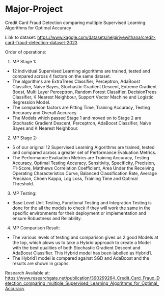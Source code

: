 # Major-Project
Credit Card Fraud Detection comparing multiple Supervised Learning Algorithms for Optimal Accuracy

Link to dataset: https://www.kaggle.com/datasets/nelgiriyewithana/credit-card-fraud-detection-dataset-2023

Order of operations:
1. MP Stage 1:
  - 12 individual Supervised Learning algorithms are trained, tested and compared across 4 factors on the same dataset.
  - The algorithms are ExtraTrees Classifier, Perceptron, AdaBoost Classifier, Naive Bayes, Stochastic Gradient Descent, Extreme Gradient Boost, Multi Layer Perceptron, Random Forest Classifier, DecisionTrees Classifier, K Nearest Neighbour, Support Vector Machine and Logistic Regression Model.
  - The comparison factors are Fitting Time, Training Accuracy, Testing Accuracy and Overall Accuracy.
  - The Models which passed Stage 1 and moved on to Stage 2 are Stochastic Gradient Descent, Perceptron, AdaBoost Classifier, Naive Bayes and K Nearest Neighbour.

2. MP Stage 2:
  - 5 of our original 12 Supervised Learning Algorithms are trained, tested and compared across a greater set of Performance Evaluation Metrics.
  - The Performance Evaluation Metrics are Training Accuracy, Testing Accuracy, Optimal Testing Accuracy, Sensitivity, Specificity, Precision, F1-Score, Matthews Correlation Coefficient, Area Under the Receiving Operating Characteristics Curve, Balanced Classification Rate, Average Precision, Choen Kappa, Log Loss, Training Time and Optimal Threshold.

3. MP Testing:
  - Base Level Unit Testing, Functional Testing and Integration Testing is done for the all the models to check if they will work the same in the specific environments for their deployment or implementation and ensure Robustness and Reliability.

4. MP Comparison Result:
  - The various levels of testing and comparison gives us 2 good Models at the top, which alows us to take a Hybrid approach to create a Model with the best qualities of both Stochastic Gradient Descent and AdaBoost Classifier. This Hybrid model has been labelled as Hybrid1.
  - The Hybrid1 model is compared against SGD and AdaBoost and the results are shown in graphs. 

Research Available at: https://www.researchgate.net/publication/390299264_Credit_Card_Fraud_Detection_comparing_multiple_Supervised_Learning_Algorithms_for_Optimal_Accuracy
